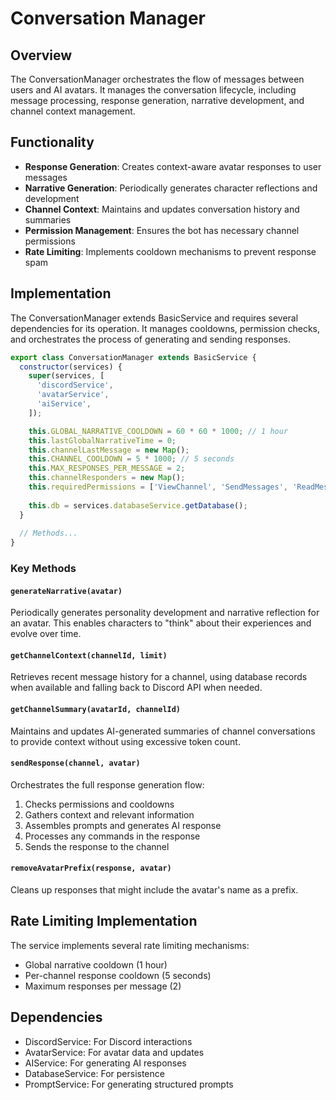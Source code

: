 # Conversation Manager

## Overview
The ConversationManager orchestrates the flow of messages between users and AI avatars. It manages the conversation lifecycle, including message processing, response generation, narrative development, and channel context management.

## Functionality
- **Response Generation**: Creates context-aware avatar responses to user messages
- **Narrative Generation**: Periodically generates character reflections and development 
- **Channel Context**: Maintains and updates conversation history and summaries
- **Permission Management**: Ensures the bot has necessary channel permissions
- **Rate Limiting**: Implements cooldown mechanisms to prevent response spam

## Implementation
The ConversationManager extends BasicService and requires several dependencies for its operation. It manages cooldowns, permission checks, and orchestrates the process of generating and sending responses.

```javascript
export class ConversationManager extends BasicService {
  constructor(services) {
    super(services, [
      'discordService',
      'avatarService',
      'aiService',
    ]);

    this.GLOBAL_NARRATIVE_COOLDOWN = 60 * 60 * 1000; // 1 hour
    this.lastGlobalNarrativeTime = 0;
    this.channelLastMessage = new Map();
    this.CHANNEL_COOLDOWN = 5 * 1000; // 5 seconds
    this.MAX_RESPONSES_PER_MESSAGE = 2;
    this.channelResponders = new Map();
    this.requiredPermissions = ['ViewChannel', 'SendMessages', 'ReadMessageHistory', 'ManageWebhooks'];
   
    this.db = services.databaseService.getDatabase();
  }
  
  // Methods...
}
```

### Key Methods

#### `generateNarrative(avatar)`
Periodically generates personality development and narrative reflection for an avatar. This enables characters to "think" about their experiences and evolve over time.

#### `getChannelContext(channelId, limit)`
Retrieves recent message history for a channel, using database records when available and falling back to Discord API when needed.

#### `getChannelSummary(avatarId, channelId)`
Maintains and updates AI-generated summaries of channel conversations to provide context without using excessive token count.

#### `sendResponse(channel, avatar)`
Orchestrates the full response generation flow:
1. Checks permissions and cooldowns
2. Gathers context and relevant information
3. Assembles prompts and generates AI response
4. Processes any commands in the response
5. Sends the response to the channel

#### `removeAvatarPrefix(response, avatar)`
Cleans up responses that might include the avatar's name as a prefix.

## Rate Limiting Implementation
The service implements several rate limiting mechanisms:
- Global narrative cooldown (1 hour)
- Per-channel response cooldown (5 seconds)
- Maximum responses per message (2)

## Dependencies
- DiscordService: For Discord interactions
- AvatarService: For avatar data and updates
- AIService: For generating AI responses
- DatabaseService: For persistence
- PromptService: For generating structured prompts